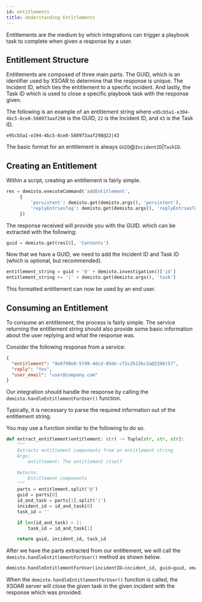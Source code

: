 ```yaml
---
id: entitlements
title: Understanding Entitlements
---
```


Entitlements are the medium by which integrations can trigger a playbook task to complete when given a response by a user.

## Entitlement Structure
Entitlements are composed of three main parts. The GUID, which is an identifier used by XSOAR to determine that the response
is unique. The Incident ID, which ties the entitlement to a specific incident. And lastly, the Task ID which is used to 
close a specific playbook task with the response given.

The following is an example of an entitlement string where `e95cb5a1-e394-4bc5-8ce0-508973aaf298` is the GUID, `22` is the Incident ID, and `43` is the Task ID.
```text
e95cb5a1-e394-4bc5-8ce0-508973aaf298@22|43
```

The basic format for an entitlement is always `GUID`@`IncidentID`|`TaskID`.

## Creating an Entitlement
Within a script, creating an entitlement is fairly simple.
```python
res = demisto.executeCommand('addEntitlement',
     {
         'persistent': demisto.get(demisto.args(), 'persistent'),
         'replyEntriesTag': demisto.get(demisto.args(), 'replyEntriesTag')
     })
```

The response received will provide you with the GUID. which can be extracted with the following:
```python
guid = demisto.get(res[0], 'Contents')
```

Now that we have a GUID, we need to add the Incident ID and Task ID (which is optional, but recommended).
```python
entitlement_string = guid + '@' + demisto.investigation()['id']
entitlement_string += '|' + demisto.get(demisto.args(), 'task')
```

This formatted entitlement can now be used by an end user.


## Consuming an Entitlement
To consume an entitlement, the process is fairly simple. The service returning the entitlement string should also provide 
some basic information about the user replying and what the response was.

Consider the following response from a service:

```json
{
  "entitlement": "8e8798e0-5f49-4dcd-85de-cf2c2b13bc3a@2200|57",
  "reply": "Yes",
  "user_email": "user@company.com"
}
```

Our integration should handle the response by calling the `demisto.handleEntitlementForUser()` function.

Typically, it is necessary to parse the required information out of the entitlement string.

You may use a function similar to the following to do so.
```python
def extract_entitlement(entitlement: str) -> Tuple[str, str, str]:
    """
    Extracts entitlement components from an entitlement string
    Args:
        entitlement: The entitlement itself

    Returns:
        Entitlement components
    """
    parts = entitlement.split('@')
    guid = parts[0]
    id_and_task = parts[1].split('|')
    incident_id = id_and_task[0]
    task_id = ''

    if len(id_and_task) > 1:
        task_id = id_and_task[1]

    return guid, incident_id, task_id
```

After we have the parts extracted from our entitlement, we will call the `demisto.handleEntitlementForUser()` method as shown below.
```python
demisto.handleEntitlementForUser(incidentID=incident_id, guid=guid, email=user_email, response=reply, taskID=task_id)
```

When the `demisto.handleEntitlementForUser()` function is called, the XSOAR server will close the given task in the given incident with the response which was provided.
